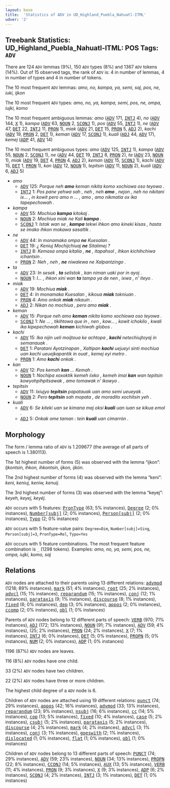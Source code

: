 ```yaml
---
layout: base
title:  'Statistics of ADV in UD_Highland_Puebla_Nahuatl-ITML'
udver: '2'
---
```


## Treebank Statistics: UD_Highland_Puebla_Nahuatl-ITML: POS Tags: `ADV`

There are 124 `ADV` lemmas (9%), 150 `ADV` types (8%) and 1367 `ADV` tokens (14%).
Out of 15 observed tags, the rank of `ADV` is: 4 in number of lemmas, 4 in number of types and 4 in number of tokens.

The 10 most frequent `ADV` lemmas: <em>amo, no, kampa, ya, semi, saj, pos, ne, iuki, ijkon</em>

The 10 most frequent `ADV` types:  <em>amo, no, ya, kampa, semi, pos, ne, ompa, iujki, komo</em>

The 10 most frequent ambiguous lemmas: <em>amo</em> (<tt><a href="azz_itml-pos-ADV.html">ADV</a></tt> 171, <tt><a href="azz_itml-pos-INTJ.html">INTJ</a></tt> 4), <em>no</em> (<tt><a href="azz_itml-pos-ADV.html">ADV</a></tt> 144, <tt><a href="azz_itml-pos-X.html">X</a></tt> 1), <em>kampa</em> (<tt><a href="azz_itml-pos-ADV.html">ADV</a></tt> 63, <tt><a href="azz_itml-pos-NOUN.html">NOUN</a></tt> 2, <tt><a href="azz_itml-pos-SCONJ.html">SCONJ</a></tt> 1), <em>pos</em> (<tt><a href="azz_itml-pos-ADV.html">ADV</a></tt> 55, <tt><a href="azz_itml-pos-INTJ.html">INTJ</a></tt> 1), <em>ne</em> (<tt><a href="azz_itml-pos-ADV.html">ADV</a></tt> 47, <tt><a href="azz_itml-pos-DET.html">DET</a></tt> 22, <tt><a href="azz_itml-pos-INTJ.html">INTJ</a></tt> 11, <tt><a href="azz_itml-pos-PRON.html">PRON</a></tt> 1), <em>miak</em> (<tt><a href="azz_itml-pos-ADV.html">ADV</a></tt> 21, <tt><a href="azz_itml-pos-DET.html">DET</a></tt> 15, <tt><a href="azz_itml-pos-PRON.html">PRON</a></tt> 5, <tt><a href="azz_itml-pos-ADJ.html">ADJ</a></tt> 2), <em>kachi</em> (<tt><a href="azz_itml-pos-ADV.html">ADV</a></tt> 19, <tt><a href="azz_itml-pos-PRON.html">PRON</a></tt> 2, <tt><a href="azz_itml-pos-DET.html">DET</a></tt> 1), <em>keman</em> (<tt><a href="azz_itml-pos-ADV.html">ADV</a></tt> 17, <tt><a href="azz_itml-pos-SCONJ.html">SCONJ</a></tt> 1), <em>kuali</em> (<tt><a href="azz_itml-pos-ADJ.html">ADJ</a></tt> 44, <tt><a href="azz_itml-pos-ADV.html">ADV</a></tt> 17), <em>kemej</em> (<tt><a href="azz_itml-pos-ADP.html">ADP</a></tt> 41, <tt><a href="azz_itml-pos-ADV.html">ADV</a></tt> 14)

The 10 most frequent ambiguous types:  <em>amo</em> (<tt><a href="azz_itml-pos-ADV.html">ADV</a></tt> 125, <tt><a href="azz_itml-pos-INTJ.html">INTJ</a></tt> 1), <em>kampa</em> (<tt><a href="azz_itml-pos-ADV.html">ADV</a></tt> 55, <tt><a href="azz_itml-pos-NOUN.html">NOUN</a></tt> 2, <tt><a href="azz_itml-pos-SCONJ.html">SCONJ</a></tt> 1), <em>ne</em> (<tt><a href="azz_itml-pos-ADV.html">ADV</a></tt> 44, <tt><a href="azz_itml-pos-DET.html">DET</a></tt> 19, <tt><a href="azz_itml-pos-INTJ.html">INTJ</a></tt> 8, <tt><a href="azz_itml-pos-PRON.html">PRON</a></tt> 2), <em>ta</em> (<tt><a href="azz_itml-pos-ADV.html">ADV</a></tt> 23, <tt><a href="azz_itml-pos-NOUN.html">NOUN</a></tt> 1), <em>miak</em> (<tt><a href="azz_itml-pos-ADV.html">ADV</a></tt> 19, <tt><a href="azz_itml-pos-DET.html">DET</a></tt> 4, <tt><a href="azz_itml-pos-PRON.html">PRON</a></tt> 4, <tt><a href="azz_itml-pos-ADJ.html">ADJ</a></tt> 2), <em>keman</em> (<tt><a href="azz_itml-pos-ADV.html">ADV</a></tt> 15, <tt><a href="azz_itml-pos-SCONJ.html">SCONJ</a></tt> 1), <em>kachi</em> (<tt><a href="azz_itml-pos-ADV.html">ADV</a></tt> 15, <tt><a href="azz_itml-pos-DET.html">DET</a></tt> 1, <tt><a href="azz_itml-pos-PRON.html">PRON</a></tt> 1), <em>kan</em> (<tt><a href="azz_itml-pos-ADV.html">ADV</a></tt> 12, <tt><a href="azz_itml-pos-NOUN.html">NOUN</a></tt> 1), <em>tepitsin</em> (<tt><a href="azz_itml-pos-ADV.html">ADV</a></tt> 11, <tt><a href="azz_itml-pos-NOUN.html">NOUN</a></tt> 2), <em>kuali</em> (<tt><a href="azz_itml-pos-ADV.html">ADV</a></tt> 6, <tt><a href="azz_itml-pos-ADJ.html">ADJ</a></tt> 5)


* <em>amo</em>
  * <tt><a href="azz_itml-pos-ADV.html">ADV</a></tt> 125: <em>Porque neh <b>amo</b> keman nikita komo xochiowa oso teyowa .</em>
  * <tt><a href="azz_itml-pos-INTJ.html">INTJ</a></tt> 1: <em>Pos pane yehwa sah , neh , neh <b>amo</b> , nejon , neh no nikitani ix... , in kowit pero amo n ... , amo , amo nikmatia ox ika tapepechowah .</em>
* <em>kampa</em>
  * <tt><a href="azz_itml-pos-ADV.html">ADV</a></tt> 55: <em>Mochiua <b>kampa</b> kitokaj .</em>
  * <tt><a href="azz_itml-pos-NOUN.html">NOUN</a></tt> 2: <em>Mochiua miak ne Kali <b>kampa</b> .</em>
  * <tt><a href="azz_itml-pos-SCONJ.html">SCONJ</a></tt> 1: <em>Istak wan se , <b>kampa</b> tekwi ihkon amo kineki kisas , hasta se imako ihkon mokawa sasaltik .</em>
* <em>ne</em>
  * <tt><a href="azz_itml-pos-ADV.html">ADV</a></tt> 44: <em>In monamaka ompa <b>ne</b> Kuesalan .</em>
  * <tt><a href="azz_itml-pos-DET.html">DET</a></tt> 19: <em>¿ Keniuj Mochijchiuaj <b>ne</b> Sitalimej ?</em>
  * <tt><a href="azz_itml-pos-INTJ.html">INTJ</a></tt> 8: <em>Kemasa ompa kitalia , <b>ne</b> , itapahsol , ihkon kichihchiwa ichantsin .</em>
  * <tt><a href="azz_itml-pos-PRON.html">PRON</a></tt> 2: <em>Neh , neh , <b>ne</b> niwalewa ne Xalpantzingo .</em>
* <em>ta</em>
  * <tt><a href="azz_itml-pos-ADV.html">ADV</a></tt> 23: <em>In sesek , <b>ta</b> selistok , kan niman uaki por in ayoj .</em>
  * <tt><a href="azz_itml-pos-NOUN.html">NOUN</a></tt> 1: <em>I... , ihkon xini wan <b>ta</b> tampa ya de nen , ixwa , n' iteyo .</em>
* <em>miak</em>
  * <tt><a href="azz_itml-pos-ADV.html">ADV</a></tt> 19: <em>Mochiua <b>miak</b> .</em>
  * <tt><a href="azz_itml-pos-DET.html">DET</a></tt> 4: <em>In monamaka Kuesalan , kikoua <b>miak</b> tokniuan .</em>
  * <tt><a href="azz_itml-pos-PRON.html">PRON</a></tt> 4: <em>Amo onkak <b>miak</b> nikauín .</em>
  * <tt><a href="azz_itml-pos-ADJ.html">ADJ</a></tt> 2: <em>Nikan no mochiua , pero amo <b>miak</b> .</em>
* <em>keman</em>
  * <tt><a href="azz_itml-pos-ADV.html">ADV</a></tt> 15: <em>Porque neh amo <b>keman</b> nikita komo xochiowa oso teyowa .</em>
  * <tt><a href="azz_itml-pos-SCONJ.html">SCONJ</a></tt> 1: <em>Ne ... , tikihtowa que in , nen , kow... , kowit ichokilo , kwali ika kipepechowah <b>keman</b> kichiwah globos .</em>
* <em>kachi</em>
  * <tt><a href="azz_itml-pos-ADV.html">ADV</a></tt> 15: <em>Ika nijin ueli moijtoua ke achtopa , <b>kachi</b> netechiujtoyaj in semanauak .</em>
  * <tt><a href="azz_itml-pos-DET.html">DET</a></tt> 1: <em>Paratani Ayotzinapan , Xaltipan <b>kachi</b> uejueyi sinti mochiua uan kachi ueuejkapantik in ouat , kemej eyi metro .</em>
  * <tt><a href="azz_itml-pos-PRON.html">PRON</a></tt> 1: <em>Amo <b>kachi</b> onkak .</em>
* <em>kan</em>
  * <tt><a href="azz_itml-pos-ADV.html">ADV</a></tt> 12: <em>Pos kemah <b>kan</b> ... Kemah .</em>
  * <tt><a href="azz_itml-pos-NOUN.html">NOUN</a></tt> 1: <em>Nochipa xoxoktik kemeh iixko , kemeh imai <b>kan</b> wan tepitsin kowyohpihpitsawak , amo tomawak n' ikowyo .</em>
* <em>tepitsin</em>
  * <tt><a href="azz_itml-pos-ADV.html">ADV</a></tt> 11: <em>Ixiujyo <b>tepitsin</b> papatauak uan amo semi ueueyak .</em>
  * <tt><a href="azz_itml-pos-NOUN.html">NOUN</a></tt> 2: <em>Pero <b>tepitsin</b> sah mopata , de moradito xochitsin yeh .</em>
* <em>kuali</em>
  * <tt><a href="azz_itml-pos-ADV.html">ADV</a></tt> 6: <em>Se kiteki uan se kimana maj oksi <b>kuali</b> uan iuan se kikua emol .</em>
  * <tt><a href="azz_itml-pos-ADJ.html">ADJ</a></tt> 5: <em>Onkak ome taman : tein <b>kuali</b> uan cimarrón .</em>

## Morphology

The form / lemma ratio of `ADV` is 1.209677 (the average of all parts of speech is 1.380113).

The 1st highest number of forms (5) was observed with the lemma “ijkon”: <em>Ijkontsin, ihkon, ihkontsin, ijkon, ijkón</em>.

The 2nd highest number of forms (4) was observed with the lemma “keni”: <em>keni, keniuj, keniw, kenuij</em>.

The 3rd highest number of forms (3) was observed with the lemma “keyej”: <em>keyeh, keyej, keyéj</em>.

`ADV` occurs with 5 features: <tt><a href="azz_itml-feat-PronType.html">PronType</a></tt> (63; 5% instances), <tt><a href="azz_itml-feat-Degree.html">Degree</a></tt> (2; 0% instances), <tt><a href="azz_itml-feat-Number-subj.html">Number[subj]</a></tt> (2; 0% instances), <tt><a href="azz_itml-feat-Person-subj.html">Person[subj]</a></tt> (2; 0% instances), <tt><a href="azz_itml-feat-Typo.html">Typo</a></tt> (2; 0% instances)

`ADV` occurs with 5 feature-value pairs: `Degree=Dim`, `Number[subj]=Sing`, `Person[subj]=3`, `PronType=Rel`, `Typo=Yes`

`ADV` occurs with 5 feature combinations.
The most frequent feature combination is `_` (1298 tokens).
Examples: <em>amo, no, ya, semi, pos, ne, ompa, iujki, komo, saj</em>


## Relations

`ADV` nodes are attached to their parents using 13 different relations: <tt><a href="azz_itml-dep-advmod.html">advmod</a></tt> (1218; 89% instances), <tt><a href="azz_itml-dep-mark.html">mark</a></tt> (51; 4% instances), <tt><a href="azz_itml-dep-root.html">root</a></tt> (25; 2% instances), <tt><a href="azz_itml-dep-advcl.html">advcl</a></tt> (15; 1% instances), <tt><a href="azz_itml-dep-reparandum.html">reparandum</a></tt> (15; 1% instances), <tt><a href="azz_itml-dep-conj.html">conj</a></tt> (12; 1% instances), <tt><a href="azz_itml-dep-parataxis.html">parataxis</a></tt> (9; 1% instances), <tt><a href="azz_itml-dep-discourse.html">discourse</a></tt> (8; 1% instances), <tt><a href="azz_itml-dep-fixed.html">fixed</a></tt> (6; 0% instances), <tt><a href="azz_itml-dep-dep.html">dep</a></tt> (3; 0% instances), <tt><a href="azz_itml-dep-appos.html">appos</a></tt> (2; 0% instances), <tt><a href="azz_itml-dep-ccomp.html">ccomp</a></tt> (2; 0% instances), <tt><a href="azz_itml-dep-obl.html">obl</a></tt> (1; 0% instances)

Parents of `ADV` nodes belong to 12 different parts of speech: <tt><a href="azz_itml-pos-VERB.html">VERB</a></tt> (970; 71% instances), <tt><a href="azz_itml-pos-ADJ.html">ADJ</a></tt> (172; 13% instances), <tt><a href="azz_itml-pos-NOUN.html">NOUN</a></tt> (91; 7% instances), <tt><a href="azz_itml-pos-ADV.html">ADV</a></tt> (59; 4% instances),  (25; 2% instances), <tt><a href="azz_itml-pos-PRON.html">PRON</a></tt> (24; 2% instances), <tt><a href="azz_itml-pos-X.html">X</a></tt> (7; 1% instances), <tt><a href="azz_itml-pos-INTJ.html">INTJ</a></tt> (6; 0% instances), <tt><a href="azz_itml-pos-DET.html">DET</a></tt> (5; 0% instances), <tt><a href="azz_itml-pos-PROPN.html">PROPN</a></tt> (5; 0% instances), <tt><a href="azz_itml-pos-NUM.html">NUM</a></tt> (2; 0% instances), <tt><a href="azz_itml-pos-ADP.html">ADP</a></tt> (1; 0% instances)

1196 (87%) `ADV` nodes are leaves.

116 (8%) `ADV` nodes have one child.

33 (2%) `ADV` nodes have two children.

22 (2%) `ADV` nodes have three or more children.

The highest child degree of a `ADV` node is 6.

Children of `ADV` nodes are attached using 19 different relations: <tt><a href="azz_itml-dep-punct.html">punct</a></tt> (74; 29% instances), <tt><a href="azz_itml-dep-appos.html">appos</a></tt> (42; 16% instances), <tt><a href="azz_itml-dep-advmod.html">advmod</a></tt> (33; 13% instances), <tt><a href="azz_itml-dep-reparandum.html">reparandum</a></tt> (23; 9% instances), <tt><a href="azz_itml-dep-nsubj.html">nsubj</a></tt> (16; 6% instances), <tt><a href="azz_itml-dep-cc.html">cc</a></tt> (14; 5% instances), <tt><a href="azz_itml-dep-cop.html">cop</a></tt> (13; 5% instances), <tt><a href="azz_itml-dep-fixed.html">fixed</a></tt> (10; 4% instances), <tt><a href="azz_itml-dep-case.html">case</a></tt> (5; 2% instances), <tt><a href="azz_itml-dep-csubj.html">csubj</a></tt> (5; 2% instances), <tt><a href="azz_itml-dep-parataxis.html">parataxis</a></tt> (5; 2% instances), <tt><a href="azz_itml-dep-discourse.html">discourse</a></tt> (4; 2% instances), <tt><a href="azz_itml-dep-mark.html">mark</a></tt> (4; 2% instances), <tt><a href="azz_itml-dep-advcl.html">advcl</a></tt> (3; 1% instances), <tt><a href="azz_itml-dep-conj.html">conj</a></tt> (3; 1% instances), <tt><a href="azz_itml-dep-goeswith.html">goeswith</a></tt> (2; 1% instances), <tt><a href="azz_itml-dep-dislocated.html">dislocated</a></tt> (1; 0% instances), <tt><a href="azz_itml-dep-flat.html">flat</a></tt> (1; 0% instances), <tt><a href="azz_itml-dep-obl.html">obl</a></tt> (1; 0% instances)

Children of `ADV` nodes belong to 13 different parts of speech: <tt><a href="azz_itml-pos-PUNCT.html">PUNCT</a></tt> (74; 29% instances), <tt><a href="azz_itml-pos-ADV.html">ADV</a></tt> (59; 23% instances), <tt><a href="azz_itml-pos-NOUN.html">NOUN</a></tt> (34; 13% instances), <tt><a href="azz_itml-pos-PROPN.html">PROPN</a></tt> (22; 8% instances), <tt><a href="azz_itml-pos-CCONJ.html">CCONJ</a></tt> (14; 5% instances), <tt><a href="azz_itml-pos-AUX.html">AUX</a></tt> (13; 5% instances), <tt><a href="azz_itml-pos-VERB.html">VERB</a></tt> (11; 4% instances), <tt><a href="azz_itml-pos-PRON.html">PRON</a></tt> (9; 3% instances), <tt><a href="azz_itml-pos-X.html">X</a></tt> (9; 3% instances), <tt><a href="azz_itml-pos-ADP.html">ADP</a></tt> (6; 2% instances), <tt><a href="azz_itml-pos-SCONJ.html">SCONJ</a></tt> (4; 2% instances), <tt><a href="azz_itml-pos-INTJ.html">INTJ</a></tt> (3; 1% instances), <tt><a href="azz_itml-pos-DET.html">DET</a></tt> (1; 0% instances)

